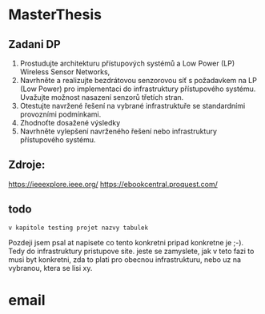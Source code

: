 # MasterThesis

## Zadani DP
1. Prostudujte architekturu přístupových systémů a Low Power (LP) Wireless Sensor Networks, 
2. Navrhněte a realizujte bezdrátovou senzorovou síť s požadavkem na LP (Low Power) pro implementaci do infrastruktury přístupového systému. Uvažujte možnost nasazení senzorů třetích stran.  
3. Otestujte navržené řešení na vybrané infrastruktuře se standardními provozními podmínkami.  
4. Zhodnoťte dosažené výsledky 
5. Navrhněte vylepšení navrženého řešení nebo infrastruktury přístupového systému.


## Zdroje:
https://ieeexplore.ieee.org/
https://ebookcentral.proquest.com/



## todo
    v kapitole testing projet nazvy tabulek


Pozdeji jsem psal at napisete co tento konkretni pripad konkretne je ;-). Tedy do infrastruktury pristupove site. jeste se zamyslete, jak v teto fazi to musi byt konkretni, zda to plati pro obecnou infrastrukturu, nebo uz na vybranou, ktera se lisi xy.




# email

